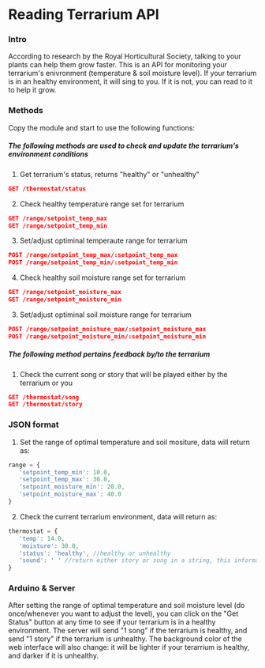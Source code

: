 Reading Terrarium API
=================

### Intro

According to research by the Royal Horticultural Society, talking to your plants can help them grow faster.
This is an API for monitoring your terrarium's enivronment (temperature & soil moisture level).
If your terrarium is in an healthy environment, it will sing to you. If it is not, you can read to it to help it grow.

### Methods

Copy the module and start to use the following functions:

##### The following methods are used to check and update the terrarium's environment conditions #####

1. Get terrarium's status, returns "healthy" or "unhealthy"
```json
GET /thermostat/status
```

2. Check healthy temperature range set for terrarium
```json
GET /range/setpoint_temp_max
GET /range/setpoint_temp_min
```

3. Set/adjust optiminal temperaute range for terrarium
```json
POST /range/setpoint_temp_max/:setpoint_temp_max
POST /range/setpoint_temp_min/:setpoint_temp_min
```

4. Check healthy soil moisture range set for terrarium
```json
GET /range/setpoint_moisture_max
GET /range/setpoint_moisture_min
```

3. Set/adjust optiminal soil moisture range for terrarium
```json
POST /range/setpoint_moisture_max/:setpoint_moisture_max
POST /range/setpoint_moisture_min/:setpoint_moisture_min

```
##### The following method pertains feedback by/to the terrarium #####

1. Check the current song or story that will be played either by the terrarium or you
```json
GET /thermostat/song
GET /thermostat/story
```

### JSON format
1. Set the range of optimal temperature and soil mositure, data will return as:
```javascript
range = {
   'setpoint_temp_min': 10.0,       
   'setpoint_temp_max': 30.0,
   'setpoint_moisture_min': 20.0,
   'setpoint_moisture_max': 40.0
}
```
2. Check the current terrarium environment, data will return as:
```javascript
thermostat = {
   'temp': 14.0,            
   'moisture': 30.0,
   'status': 'healthy', //healthy or unhealthy
   'sound': ' ' //return either story or song in a string, this information will be send to Arduino
}
```
### Arduino & Server
After setting the range of optimal temperature and soil moisture level (do once/whenever you want to adjust the level), you can click on the "Get Status" button at any time to see if your terrarium is in a healthy environment. The server will send "1 song" if the terrarium is healthy, and send "1 story" if the terrarium is unhealthy. The background color of the web interface will also change: it will be lighter if your terarrium is healthy, and darker if it is unhealthy. 

